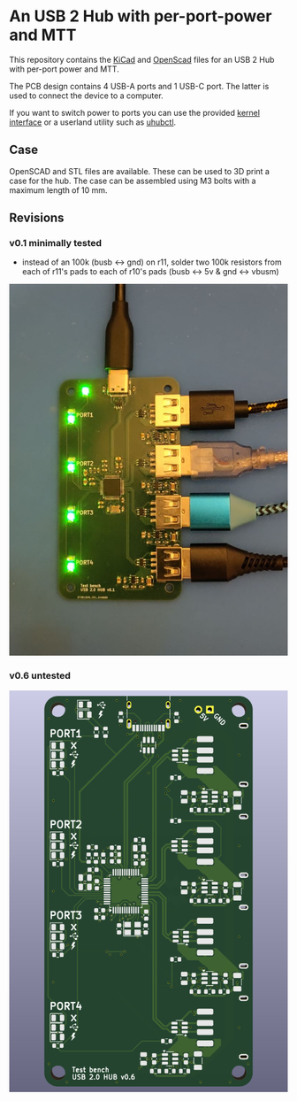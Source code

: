 # An USB 2 Hub with per-port-power and MTT

This repository contains the [KiCad](https://www.kicad.org/) and [OpenScad](https://openscad.org/) files for an USB 2 Hub with per-port power and MTT.

The PCB design contains 4 USB-A ports and 1 USB-C port. The latter is used to connect the device to a computer.

If you want to switch power to ports you can use the provided [kernel interface](https://www.kernel.org/doc/html/latest/driver-api/usb/power-management.html#user-interface-for-port-power-control) or a userland utility such as [uhubctl](https://github.com/mvp/uhubctl).

## Case

OpenSCAD and STL files are available. These can be used to 3D print a case for the hub. The case can be assembled using M3 bolts with a maximum length of 10 mm.

## Revisions

### v0.1 minimally tested

* instead of an 100k (busb <-> gnd) on r11, solder two 100k resistors from each of r11's pads
  to each of r10's pads (busb <-> 5v & gnd <-> vbusm)

<img src="img/hub.jpg">

### v0.6 untested

<img src="img/v0.6.png">

